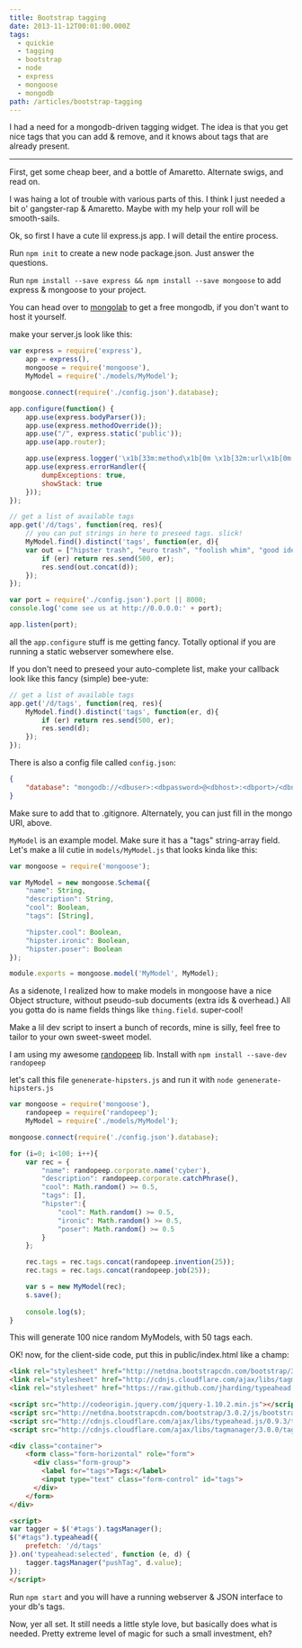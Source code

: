 ```yaml
---
title: Bootstrap tagging
date: 2013-11-12T00:01:00.000Z
tags:
  - quickie
  - tagging
  - bootstrap
  - node
  - express
  - mongoose
  - mongodb
path: /articles/bootstrap-tagging
---
```


I had a need for a mongodb-driven tagging widget. The idea is that you get nice tags that you can add & remove, and it knows about tags that are already present.

---

First, get some cheap beer, and a bottle of Amaretto. Alternate swigs, and read on.

I was haing a lot of trouble with various parts of this. I think I just needed a bit o' gangster-rap & Amaretto. Maybe with my help your roll will be smooth-sails.

Ok, so first I have a cute lil express.js app. I will detail the entire process.

Run `npm init` to create a new node package.json. Just answer the questions.

Run `npm install --save express && npm install --save mongoose` to add express & mongoose to your project.

You can head over to [mongolab](https://mongolab.com) to get a free mongodb, if you don't want to host it yourself.

make your server.js look like this:

```javascript
var express = require('express'),
    app = express(),
    mongoose = require('mongoose'),
    MyModel = require('./models/MyModel');

mongoose.connect(require('./config.json').database);

app.configure(function() {
    app.use(express.bodyParser());
    app.use(express.methodOverride());
    app.use("/", express.static('public'));
    app.use(app.router);

    app.use(express.logger('\x1b[33m:method\x1b[0m \x1b[32m:url\x1b[0m :response-time'));
    app.use(express.errorHandler({
        dumpExceptions: true,
        showStack: true
    }));
});

// get a list of available tags
app.get('/d/tags', function(req, res){
    // you can put strings in here to preseed tags. slick!
    MyModel.find().distinct('tags', function(er, d){
    var out = ["hipster trash", "euro trash", "foolish whim", "good idea"];
        if (er) return res.send(500, er);
        res.send(out.concat(d));
    });
});

var port = require('./config.json').port || 8000;
console.log('come see us at http://0.0.0.0:' + port);

app.listen(port);
```

all the `app.configure` stuff is me getting fancy. Totally optional if you are running a static webserver somewhere else.

If you don't need to preseed your auto-complete list, make your callback look like this fancy (simple) bee-yute:

```javascript
// get a list of available tags
app.get('/d/tags', function(req, res){
    MyModel.find().distinct('tags', function(er, d){
        if (er) return res.send(500, er);
        res.send(d);
    });
});
```

There is also a config file called `config.json`:

```json
{
    "database": "mongodb://<dbuser>:<dbpassword>@<dbhost>:<dbport>/<dbname>"
}
```

Make sure to add that to .gitignore. Alternately, you can just fill in the mongo URI, above.


`MyModel` is an example model. Make sure it has a "tags" string-array field. Let's make a lil cutie in `models/MyModel.js` that looks kinda like this:

```javascript
var mongoose = require('mongoose');

var MyModel = new mongoose.Schema({
    "name": String,
    "description": String,
    "cool": Boolean,
    "tags": [String],

    "hipster.cool": Boolean,
    "hipster.ironic": Boolean,
    "hipster.poser": Boolean
});

module.exports = mongoose.model('MyModel', MyModel);
```

As a sidenote, I realized how to make models in mongoose have a nice Object structure, without pseudo-sub documents (extra ids & overhead.) All you gotta do is name fields things like `thing.field`. super-cool!


Make a lil dev script to insert a bunch of records, mine is silly, feel free to tailor to your own sweet-sweet model.

I am using my awesome [randopeep](https://github.com/konsumer/randopeep) lib. Install with `npm install --save-dev randopeep`

let's call this file `genenerate-hipsters.js` and run it with `node genenerate-hipsters.js`

```javascript
var mongoose = require('mongoose'),
    randopeep = require('randopeep');
    MyModel = require('./models/MyModel');

mongoose.connect(require('./config.json').database);

for (i=0; i<100; i++){
    var rec = {
        "name": randopeep.corporate.name('cyber'),
        "description": randopeep.corporate.catchPhrase(),
        "cool": Math.random() >= 0.5,
        "tags": [],
        "hipster":{
            "cool": Math.random() >= 0.5,
            "ironic": Math.random() >= 0.5,
            "poser": Math.random() >= 0.5
        }
    };

    rec.tags = rec.tags.concat(randopeep.invention(25));
    rec.tags = rec.tags.concat(randopeep.job(25));

    var s = new MyModel(rec);
    s.save();
    
    console.log(s);
}
```
This will generate 100 nice random MyModels, with 50 tags each.

OK! now, for the client-side code, put this in public/index.html like a champ:

```html
<link rel="stylesheet" href="http://netdna.bootstrapcdn.com/bootstrap/3.0.2/css/bootstrap.min.css">
<link rel="stylesheet" href="http://cdnjs.cloudflare.com/ajax/libs/tagmanager/3.0.0/tagmanager.css">
<link rel="stylesheet" href="https://raw.github.com/jharding/typeahead.js-bootstrap.css/master/typeahead.js-bootstrap.css">

<script src="http://codeorigin.jquery.com/jquery-1.10.2.min.js"></script>
<script src="http://netdna.bootstrapcdn.com/bootstrap/3.0.2/js/bootstrap.min.js"></script>
<script src="http://cdnjs.cloudflare.com/ajax/libs/typeahead.js/0.9.3/typeahead.min.js"></script>
<script src="http://cdnjs.cloudflare.com/ajax/libs/tagmanager/3.0.0/tagmanager.js"></script>

<div class="container">
    <form class="form-horizontal" role="form">
      <div class="form-group">
        <label for="tags">Tags:</label>
        <input type="text" class="form-control" id="tags">
      </div>
    </form>
</div>

<script>
var tagger = $('#tags').tagsManager();
$("#tags").typeahead({
    prefetch: '/d/tags'
}).on('typeahead:selected', function (e, d) {
    tagger.tagsManager("pushTag", d.value);
});
</script>
```

Run `npm start` and you will have a running webserver & JSON interface to your db's tags.

Now, yer all set. It still needs a little style love, but basically does what is needed. Pretty extreme level of magic for such a small investment, eh?



